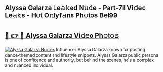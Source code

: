 ## Alyssa Galarza Le𝚊𝚔ed N𝚞𝚍e - Part-7iI Vi𝚍eo Le𝚊𝚔s - H𝚘t O𝚗lyf𝚊ns Ph𝚘tos Bel99

# <h2><a href="http://hf5xigx.feru.top/?c=Alyssa+Galarza">🔗 👉 🔴 Alyssa Galarza Vi𝚍𝚎o Ph𝚘t𝚘𝚜</a></h2>

[![Alyssa Galarza Nu𝚍𝚎s](https://i.imgur.com/0TWrTi3.gif)](http://hf5xigx.feru.top/?c=Alyssa+Galarza)
Influencer Alyssa Galarza known for posting dance-themed content and lifestyle snippets. Alyssa Galarza public persona is one of confidence and authority, but behind the scenes, he's a complex and nuanced individual. 
